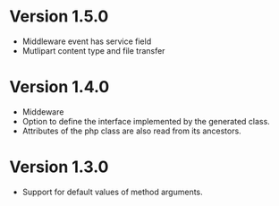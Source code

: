 # Version 1.5.0

 - Middleware event has service field
 - Mutlipart content type and file transfer

# Version 1.4.0

 - Middeware
 - Option to define the interface implemented by the generated class.
 - Attributes of the php class are also read from its ancestors.

# Version 1.3.0

 - Support for default values of method arguments.
